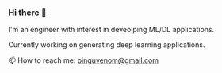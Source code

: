 ### Hi there 👋

I'm an engineer with interest in deveolping ML/DL applications.

Currently working on generating deep learning applications.

📫 How to reach me: pinguvenom@gmail.com
